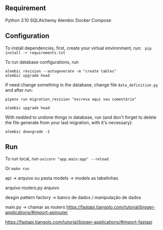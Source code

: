 
## Requirement
Python 3.10
SQLAlchemy
Alembic
Docker Compose

## Configuration
To install dependencies, first, create your virtual environment, run:
` pip install -r requirements.txt`

To run database configurations, run
```
alembic revision --autogenerate -m "create tables"
alembic upgrade head
```

If need change something in the database, change file `data_definition.py` and after run:
```
pipenv run migration_revision "escreva aqui seu comentário"

alembic upgrade head

```

With nedded to undone things in database, run (and don't forget to delete the file generate from your last migration, with it's necessary):

```
alembic downgrade -1
```

## Run
To run local, run
`uvicorn "app.main:app" --reload`

Or
`make run`




api -> 
arquivo ou pasta models -> models as tabelinhas

arquivo routers.py
arquivo 


desgin pattern factory -> banco de dados / manipulação de dados


main.py -> chamar as routers
https://fastapi.tiangolo.com/tutorial/bigger-applications/#import-apirouter



https://fastapi.tiangolo.com/tutorial/bigger-applications/#import-fastapi



